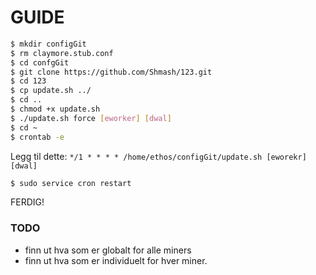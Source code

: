 # GUIDE
```bash
$ mkdir configGit
$ rm claymore.stub.conf
$ cd confgGit
$ git clone https://github.com/Shmash/123.git
$ cd 123
$ cp update.sh ../
$ cd ..
$ chmod +x update.sh
$ ./update.sh force [eworker] [dwal]
$ cd ~
$ crontab -e
```
Legg til dette:
`*/1 * * * * /home/ethos/configGit/update.sh [eworekr] [dwal]`

```bash
$ sudo service cron restart
```

FERDIG!

### TODO
- finn ut hva som er globalt for alle miners
- finn ut hva som er individuelt for hver miner.

